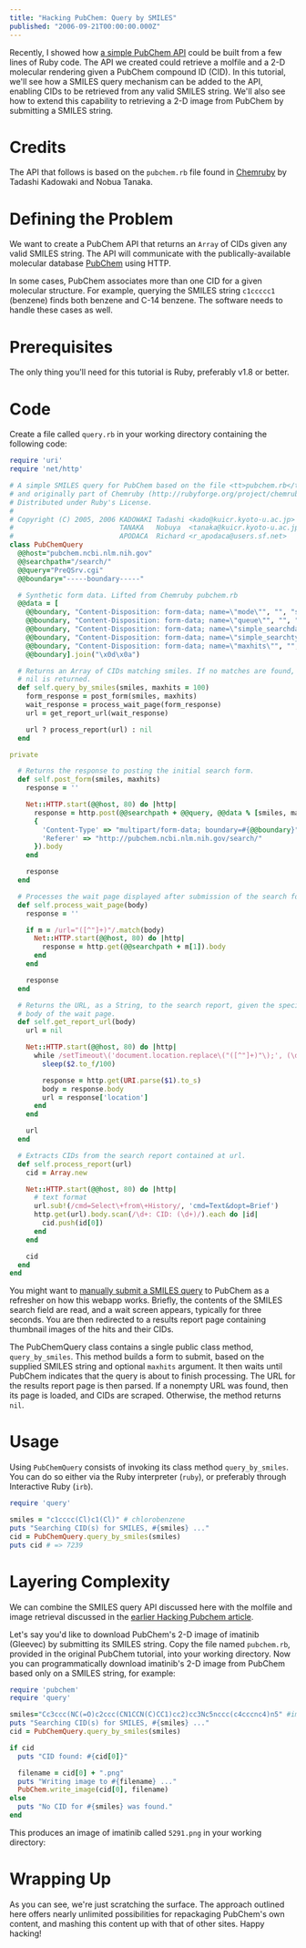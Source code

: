 ```yaml
---
title: "Hacking PubChem: Query by SMILES"
published: "2006-09-21T00:00:00.000Z"
---
```


Recently, I showed how <a href="http://depth-first.com/articles/2006/08/30/hacking-pubchem-with-ruby">a simple PubChem API</a> could be built from a few lines of Ruby code. The API we created could retrieve a molfile and a 2-D molecular rendering given a PubChem compound ID (CID). In this tutorial, we'll see how a SMILES query mechanism can be added to the API, enabling CIDs to be retrieved from any valid SMILES string. We'll also see how to extend this capability to retrieving a 2-D image from PubChem by submitting a SMILES string.

# Credits

The API that follows is based on the `pubchem.rb` file found in <a href="http://rubyforge.org/projects/chemruby">Chemruby</a> by Tadashi Kadowaki and Nobua Tanaka.

# Defining the Problem

We want to create a PubChem API that returns an <code>Array</code> of CIDs given any valid SMILES string. The API will communicate with the publically-available molecular database <a href="http://pubchem.ncbi.nlm.nih.gov/">PubChem</a> using HTTP.

In some cases, PubChem associates more than one CID for a given molecular structure. For example, querying the SMILES string <code>c1ccccc1</code> (benzene) finds both benzene and C-14 benzene. The software needs to handle these cases as well.

# Prerequisites

The only thing you'll need for this tutorial is Ruby, preferably v1.8 or better.

# Code

Create a file called `query.rb` in your working directory containing the following code:

```ruby
require 'uri'
require 'net/http'

# A simple SMILES query for PubChem based on the file <tt>pubchem.rb</tt>,
# and originally part of Chemruby (http://rubyforge.org/project/chemruby).
# Distributed under Ruby's License.
#
# Copyright (C) 2005, 2006 KADOWAKI Tadashi <kado@kuicr.kyoto-u.ac.jp>
#                          TANAKA   Nobuya  <tanaka@kuicr.kyoto-u.ac.jp>
#                          APODACA  Richard <r_apodaca@users.sf.net>
class PubChemQuery
  @@host="pubchem.ncbi.nlm.nih.gov"
  @@searchpath="/search/"
  @@query="PreQSrv.cgi"
  @@boundary="-----boundary-----"

  # Synthetic form data. Lifted from Chemruby pubchem.rb
  @@data = [
    @@boundary, "Content-Disposition: form-data; name=\"mode\"", "", "simplequery",
    @@boundary, "Content-Disposition: form-data; name=\"queue\"", "", "ssquery",
    @@boundary, "Content-Disposition: form-data; name=\"simple_searchdata\"", "", '%s',
    @@boundary, "Content-Disposition: form-data; name=\"simple_searchtype\"", "", "fs",
    @@boundary, "Content-Disposition: form-data; name=\"maxhits\"", "", '%s',
    @@boundary].join("\x0d\x0a")

  # Returns an Array of CIDs matching smiles. If no matches are found,
  # nil is returned.
  def self.query_by_smiles(smiles, maxhits = 100)
    form_response = post_form(smiles, maxhits)
    wait_response = process_wait_page(form_response)
    url = get_report_url(wait_response)

    url ? process_report(url) : nil
  end

private

  # Returns the response to posting the initial search form.
  def self.post_form(smiles, maxhits)
    response = ''

    Net::HTTP.start(@@host, 80) do |http|
      response = http.post(@@searchpath + @@query, @@data % [smiles, maxhits],
      {
        'Content-Type' => "multipart/form-data; boundary=#{@@boundary}",
        'Referer' => "http://pubchem.ncbi.nlm.nih.gov/search/"
      }).body
    end

    response
  end

  # Processes the wait page displayed after submission of the search form.
  def self.process_wait_page(body)
    response = ''

    if m = /url="([^"]+)"/.match(body)
      Net::HTTP.start(@@host, 80) do |http|
        response = http.get(@@searchpath + m[1]).body
      end
    end

    response
  end

  # Returns the URL, as a String, to the search report, given the specified
  # body of the wait page.
  def self.get_report_url(body)
    url = nil

    Net::HTTP.start(@@host, 80) do |http|
      while /setTimeout\('document.location.replace\("([^"]+)"\);', (\d+)\)/ =~ body do
        sleep($2.to_f/100)

        response = http.get(URI.parse($1).to_s)
        body = response.body
        url = response['location']
      end
    end

    url
  end

  # Extracts CIDs from the search report contained at url.
  def self.process_report(url)
    cid = Array.new

    Net::HTTP.start(@@host, 80) do |http|
      # text format
      url.sub!(/cmd=Select\+from\+History/, 'cmd=Text&dopt=Brief')
      http.get(url).body.scan(/\d+: CID: (\d+)/).each do |id|
        cid.push(id[0])
      end
    end

    cid
  end
end
```

You might want to <a href="http://pubchem.ncbi.nlm.nih.gov/search/">manually submit a SMILES query</a> to PubChem as a refresher on how this webapp works. Briefly, the contents of the SMILES search field are read, and a wait screen appears, typically for three seconds. You are then redirected to a results report page containing thumbnail images of the hits and their CIDs.

The PubChemQuery class contains a single public class method, <code>query_by_smiles</code>. This method builds a form to submit, based on the supplied SMILES string and optional <code>maxhits</code> argument. It then waits until PubChem indicates that the query is about to finish processing. The URL for the results report page is then parsed. If a nonempty URL was found, then its page is loaded, and CIDs are scraped. Otherwise, the method returns <code>nil</code>.

# Usage

Using <code>PubChemQuery</code> consists of invoking its class method <code>query_by_smiles</code>. You can do so either via the Ruby interpreter (<code>ruby</code>), or preferably through Interactive Ruby (<code>irb</code>).

```ruby
require 'query'

smiles = "c1cccc(Cl)c1(Cl)" # chlorobenzene
puts "Searching CID(s) for SMILES, #{smiles} ..."
cid = PubChemQuery.query_by_smiles(smiles)
puts cid # => 7239
```

# Layering Complexity

We can combine the SMILES query API discussed here with the molfile and image retrieval discussed in the <a href="http://depth-first.com/articles/2006/08/30/hacking-pubchem-with-ruby">earlier Hacking Pubchem article</a>.

Let's say you'd like to download PubChem's 2-D image of imatinib (Gleevec) by submitting its SMILES string. Copy the file named `pubchem.rb`, provided in the original PubChem tutorial, into your working directory. Now you can programmatically download imatinib's 2-D image from PubChem based only on a SMILES string, for example:

```ruby
require 'pubchem'
require 'query'

smiles="Cc3ccc(NC(=O)c2ccc(CN1CCN(C)CC1)cc2)cc3Nc5nccc(c4cccnc4)n5" #imatinib
puts "Searching CID(s) for SMILES, #{smiles} ..."
cid = PubChemQuery.query_by_smiles(smiles)

if cid
  puts "CID found: #{cid[0]}"

  filename = cid[0] + ".png"
  puts "Writing image to #{filename} ..."
  PubChem.write_image(cid[0], filename)
else
  puts "No CID for #{smiles} was found."
end
```

This produces an image of imatinib called `5291.png` in your working directory:

# Wrapping Up

As you can see, we're just scratching the surface. The approach outlined here offers nearly unlimited possibilities for repackaging PubChem's own content, and mashing this content up with that of other sites. Happy hacking!